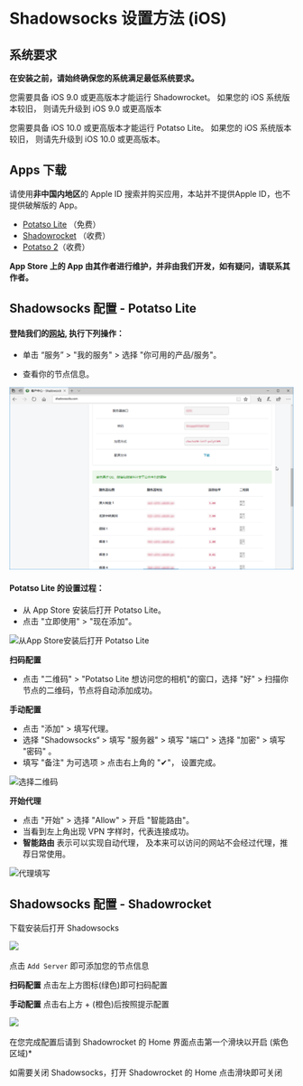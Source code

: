 # Shadowsocks 设置方法 (iOS)

## 系统要求
**在安装之前，请始终确保您的系统满足最低系统要求。**

您需要具备 iOS 9.0 或更高版本才能运行 Shadowrocket。 如果您的 iOS 系统版本较旧， 则请先升级到 iOS 9.0 或更高版本

您需要具备 iOS 10.0 或更高版本才能运行 Potatso Lite。 如果您的 iOS 系统版本较旧， 则请先升级到 iOS 10.0 或更高版本。

## Apps 下载

请使用**非中国内地区**的 Apple ID 搜索并购买应用，本站并不提供Apple ID，也不提供破解版的 App。

* [Potatso Lite](https://itunes.apple.com/us/app/potatso-lite/id1239860606?mt=8) （免费）
* [Shadowrocket](https://itunes.apple.com/us/app/shadowrocket/id932747118?mt=8) （收费）
* [Potatso 2](https://itunes.apple.com/us/app/potatso-2/id1162704202?mt=8)（收费）

**App Store 上的 App 由其作者进行维护，并非由我们开发，如有疑问，请联系其作者。**

## Shadowsocks 配置 - Potatso Lite

#### 登陆我们的[网站](https://portal.shadowsocks.club), 执行下列操作：

* 单击 “服务” > "我的服务" > 选择 "你可用的产品/服务"。

* 查看你的节点信息。

![查看你的节点信息。](files/images/int-portal-productdetail.png)

#### Potatso Lite 的设置过程：

* 从 App Store 安装后打开 Potatso Lite。
* 点击 "立即使用" > "现在添加"。

![从App Store安装后打开 Potatso Lite](files/images/ios-step1.png)


**扫码配置**

* 点击 "二维码" > "Potatso Lite 想访问您的相机"的窗口，选择 "好" > 扫描你节点的二维码，节点将自动添加成功。

**手动配置**

* 点击 "添加" > 填写代理。
* 选择 "Shadowsocks“ > 填写 "服务器" > 填写 "端口" > 选择 "加密" > 填写 "密码" 。
* 填写 "备注" 为可选项 > 点击右上角的 "✔"， 设置完成。

![选择二维码](files/images/ios-step2.png)



**开始代理**

* 点击 "开始" > 选择 "Allow" > 开启 "智能路由"。
* 当看到左上角出现 VPN 字样时，代表连接成功。
* **智能路由** 表示可以实现自动代理， 及本来可以访问的网站不会经过代理，推荐日常使用。

![代理填写](files/images/ios-step3.png)


## Shadowsocks 配置 - Shadowrocket

下载安装后打开 Shadowsocks

![](https://ooo.0o0.ooo/2017/01/04/586d092d42d92.png)

点击 `Add Server` 即可添加您的节点信息

**扫码配置**
点击左上方图标(绿色)即可扫码配置

**手动配置**
点击右上方 + (橙色)后按照提示配置

![](https://i.loli.net/2017/11/02/59fa820b25da6.jpeg)

在您完成配置后请到 Shadowrocket 的 Home 界面点击第一个滑块以开启 (紫色区域)*

如需要关闭 Shadowsocks，打开 Shadowrocket 的 Home 点击滑块即可关闭
